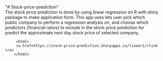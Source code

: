 "# Stock-price-prediction"                         
      The stock price prediction is done by using linear regression on R with shiny package to make application form. This app uses lets user pick which public company to perform a regression analysis on, and choose which predictors (financial ratios)   to include in the stock price prediction for predict  the approximate next day stock price of selected company.
      
         <html>
         <a href=https://stock-price-prediction.shinyapps.io/linear1/>link </a>
        </html>
         
         
